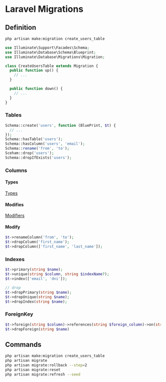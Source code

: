 # Laravel Migrations

## Definition
```sh
php artisan make:migration create_users_table
```

```php
use Illuminate\Support\Facades\Schema;
use Illuminate\Database\Schema\Blueprint;
use Illuminate\Database\Migrations\Migration;

class CreateUsersTable extends Migration {
  public function up() {
    // ...
  }

  public function down() {
    // ...
  }
}
```

### Tables
```php
Schema::create('users', function (BluePrint, $t) {
  // ...
});
Schema::hasTable('users');
Schema::hasColumn('users', 'email');
Schema::rename('from', 'to');
Sceham::drop('users');
Schema::dropIfExists('users');
```

### Columns
#### Types
[Types](https://laravel.com/docs/5.6/migrations#columnse)

#### Modifies
[Modifiers](https://laravel.com/docs/5.6/migrations#columnse)

#### Modify
```php
$t->renameColumn('from', 'to');
$t->dropColumn('first_name');
$t->dropColumn(['first_name', 'last_name']);
```

### Indexes
```php
$t->primary(string $name);
$t->unique(string $column, string $indexName?);
$t->index(['email', 'dni']);

// drop
$t->dropPrimary(string $name);
$t->dropUnique(string $name);
$t->dropIndex(string $name);
```

### ForeignKey
```php
$t->foreign(string $column)->references(string $foreign_column)->on(string $table);
$t->dropForeign(string $name)
```

## Commands
```sh
php artisan make:migration create_users_table
php artisan migrate
php artisan migrate:rollback --step=2
php artisan migrate:reset
php artisan migrate:refresh --seed
```